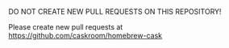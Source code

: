 DO NOT CREATE NEW PULL REQUESTS ON THIS REPOSITORY!

Please create new pull requests at https://github.com/caskroom/homebrew-cask
